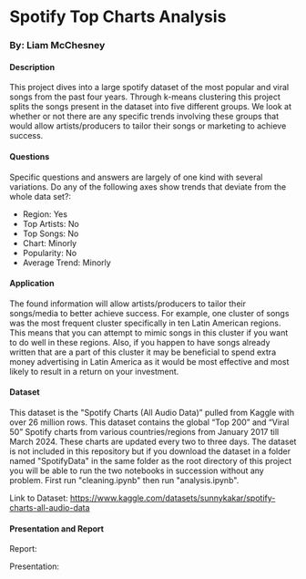 # Spotify Top Charts Analysis

### By: Liam McChesney

#### Description
This project dives into a large spotify dataset of the most popular and viral songs from the past four years. Through k-means clustering this project splits the songs present in the dataset into five different groups. We look at whether or not there are any specific trends involving these groups that would allow artists/producers to tailor their songs or marketing to achieve success.

#### Questions
Specific questions and answers are largely of one kind with several variations. Do any of the following axes show trends that deviate from the whole data set?:
 - Region: Yes
 - Top Artists: No
 - Top Songs: No
 - Chart: Minorly
 - Popularity: No
 - Average Trend: Minorly

#### Application
The found information will allow artists/producers to tailor their songs/media to better achieve success. For example, one cluster of songs was the most frequent cluster specifically in ten Latin American regions. This means that you can attempt to mimic songs in this cluster if you want to do well in these regions. Also, if you happen to have songs already written that are a part of this cluster it may be beneficial to spend extra money advertising in Latin America as it would be most effective and most likely to result in a return on your investment.

#### Dataset
This dataset is the "Spotify Charts (All Audio Data)” pulled from Kaggle with over 26 million rows. This dataset contains the global “Top 200” and “Viral 50” Spotify charts from various countries/regions from January 2017 till March 2024. These charts are updated every two to three days. The dataset is not included in this repository but if you download the dataset in a folder named "SpotifyData" in the same folder as the root directory of this project you will be able to run the two notebooks in succession without any problem. First run "cleaning.ipynb" then run "analysis.ipynb".

Link to Dataset: https://www.kaggle.com/datasets/sunnykakar/spotify-charts-all-audio-data

#### Presentation and Report
Report: 

Presentation: 
